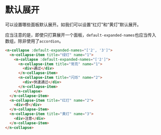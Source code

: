 # 默认展开

可以设置哪些面板默认展开。如我们可以设置“红灯”和“黄灯”默认展开。

应当注意的是，即使只打算展开一个面板，`default-expanded-names`也应当传入数组，除非使用了`accordion`。

```html
<n-collapse :default-expanded-names="['2', '3']">
  <n-collapse-item title="绿灯" name="1">
    <n-collapse :default-expanded-names="['2']">
      <n-collapse-item title="常亮" name="1">
        <div>通过</div>
      </n-collapse-item>
      <n-collapse-item title="闪烁" name="2">
        <div>快速通过</div>
      </n-collapse-item>
    </n-collapse>
  </n-collapse-item>
  <n-collapse-item title="红灯" name="2">
    <div>停</div>
  </n-collapse-item>
  <n-collapse-item title="黄灯" name="3">
    <div>注意</div>
  </n-collapse-item>
</n-collapse>
```
